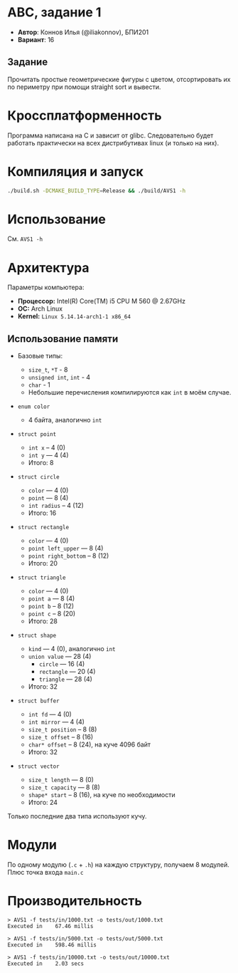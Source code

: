 # АВС, задание 1

- **Автор**: Коннов Илья (@iliakonnov), БПИ201
- **Вариант**: 16

## Задание
Прочитать простые геометрические фигуры с цветом, отсортировать их по периметру при помощи straight sort и вывести.

# Кроссплатформенность
Программа написана на C и зависит от glibc. Следовательно будет работать практически на всех дистрибутивах linux (и только на них).

# Компиляция и запуск
```bash
./build.sh -DCMAKE_BUILD_TYPE=Release && ./build/AVS1 -h
```

# Использование
См. `AVS1 -h`

# Архитектура

Параметры компьютера:

- **Процессор:**  Intel(R) Core(TM) i5 CPU M 560 @ 2.67GHz
- **ОС:** Arch Linux
- **Kernel:** `Linux 5.14.14-arch1-1 x86_64`

## Использование памяти

- Базовые типы:
    * `size_t`, `*T` - 8
    * `unsigned int`, `int` - 4
    * `char` - 1
    * Небольшие перечисления компилируются как `int` в моём случае.

- `enum color`
    * 4 байта, аналогично `int`

- `struct point`
    * `int x` – 4 (0)
    * `int y` — 4 (4)
    * Итого: 8

- `struct circle`
    * `color` — 4 (0)
    * `point` — 8 (4)
    * `int radius` – 4 (12)
    * Итого: 16

- `struct rectangle`
    * `color` — 4 (0)
    * `point left_upper` — 8 (4)
    * `point right_bottom` – 8 (12)
    * Итого: 20

- `struct triangle`
    * `color` — 4 (0)
    * `point a` — 8 (4)
    * `point b` – 8 (12)
    * `point c` – 8 (20)
    * Итого: 28

- `struct shape`
    * `kind` — 4 (0), аналогично `int`
    * `union value` — 28 (4)
        + `circle` — 16 (4)
        + `rectangle` — 20 (4)
        + `triangle` — 28 (4)
    * Итого: 32

- `struct buffer`
    * `int fd` — 4 (0)
    * `int mirror` — 4 (4)
    * `size_t position` – 8 (8)
    * `size_t offset` – 8 (16)
    * `char* offset` – 8 (24), на куче 4096 байт
    * Итого: 32

- `struct vector`
    * `size_t length` — 8 (0)
    * `size_t capacity` — 8 (8)
    * `shape* start` – 8 (16), на куче по необходимости
    * Итого: 24

Только последние два типа используют кучу.

# Модули
По одному модулю (`.c` + `.h`) на каждую структуру, получаем 8 модулей. Плюс точка входа `main.c`

# Производительность
```
> AVS1 -f tests/in/1000.txt -o tests/out/1000.txt
Executed in    67.46 millis

> AVS1 -f tests/in/5000.txt -o tests/out/5000.txt
Executed in    598.46 millis

> AVS1 -f tests/in/10000.txt -o tests/out/10000.txt
Executed in    2.03 secs
```
